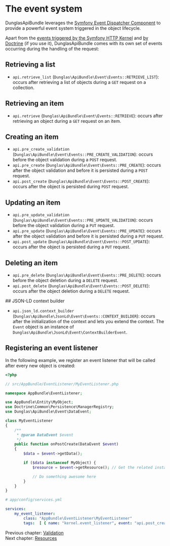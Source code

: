 # The event system

DunglasApiBundle leverages the [Symfony Event Dispatcher Component](http://symfony.com/doc/current/components/event_dispatcher/index.html)
to provide a powerful event system triggered in the object lifecycle.

Apart from the [events triggered by the Symfony HTTP Kernel](http://symfony.com/doc/current/components/http_kernel/introduction.html#creating-an-event-listener)
and [by Doctrine](http://doctrine-orm.readthedocs.org/en/latest/reference/events.html#reference-events-lifecycle-events)
(if you use it), DunglasApiBundle comes with its own set of events occurring during the handling of the request:

## Retrieving a list

- `api.retrieve_list` (`Dunglas\ApiBundle\Event\Events::RETRIEVE_LIST`): occurs after retrieving a list of objects during a `GET` request on a collection.

## Retrieving an item

- `api.retrieve` (`Dunglas\ApiBundle\Event\Events::RETRIEVE`): occurs after retrieving an object during a `GET` request on an item.

## Creating an item

- `api.pre_create_validation` (`Dunglas\ApiBundle\Event\Events::PRE_CREATE_VALIDATION`): occurs before the object validation during a `POST` request.
- `api.pre_create` (`Dunglas\ApiBundle\Event\Events::PRE_CREATE`): occurs after the object validation and before it is persisted during a `POST` request.
- `api.post_create` (`Dunglas\ApiBundle\Event\Events::POST_CREATE`): occurs after the object is persisted during `POST` request.

## Updating an item

- `api.pre_update_validation` (`Dunglas\ApiBundle\Event\Events::PRE_UPDATE_VALIDATION`): occurs before the object validation during a `PUT` request.
- `api.pre_update` (`Dunglas\ApiBundle\Event\Events::PRE_UPDATE`): occurs after the object validation and before it is persisted during a `PUT` request.
- `api.post_update` (`Dunglas\ApiBundle\Event\Events::POST_UPDATE`): occurs after the object is persisted during a `PUT` request.

## Deleting an item

- `api.pre_delete` (`Dunglas\ApiBundle\Event\Events::PRE_DELETE`): occurs before the object deletion during a `DELETE` request.
- `api.post_delete` (`Dunglas\ApiBundle\Event\Events::POST_DELETE`): occurs after the object deletion during a `DELETE` request.

## JSON-LD context builder

- `api.json_ld.context_builder` (`Dunglas\ApiBundle\JsonLd\Event\Events::CONTEXT_BUILDER`): occurs after the initialization of the context and lets you extend the context. The `Event` object is an instance of `Dunglas\ApiBundle\JsonLd\Event\ContextBuilderEvent`.

## Registering an event listener

In the following example, we register an event listener that will be called after every new object is created:

```php
<?php

// src/AppBundle/EventListener/MyEventListener.php

namespace AppBundle\EventListener;

use AppBundle\Entity\MyObject;
use Doctrine\Common\Persistence\ManagerRegistry;
use Dunglas\ApiBundle\Event\DataEvent;

class MyEventListener
{
    /**
     * @param DataEvent $event
     */
    public function onPostCreate(DataEvent $event)
    {
        $data = $event->getData();

        if ($data instanceof MyObject) {
            $resource = $event->getResource(); // Get the related instance of Dunglas\ApiBundle\Api\ResourceInterface

            // Do something awesome here
        }
    }
}
```

```yaml
# app/config/services.yml

services:
    my_event_listener:
        class: "AppBundle\EventListener\MyEventListener"
        tags:  [ { name: "kernel.event_listener", event: "api.post_create", method: "onPostCreate" } ]
```

Previous chapter: [Validation](validation.md)<br>
Next chapter: [Resources](resources.md)
